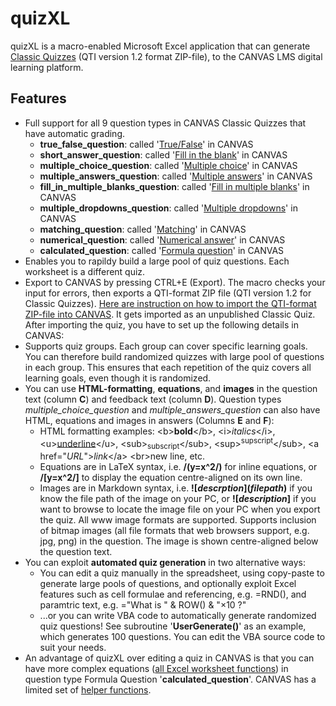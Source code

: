 # quizXL
quizXL is a macro-enabled Microsoft Excel application that can generate [Classic Quizzes](https://community.canvaslms.com/t5/Instructor-Guide/How-do-I-create-a-quiz-with-individual-questions/ta-p/1248) (QTI version 1.2 format ZIP-file), to the CANVAS LMS digital learning platform.

## Features
- Full support for all 9 question types in CANVAS Classic Quizzes that have automatic grading.
  - **true_false_question**: called '[True/False](https://community.canvaslms.com/t5/Instructor-Guide/How-do-I-create-a-True-False-quiz-question/ta-p/927)' in CANVAS
  - **short_answer_question**: called '[Fill in the blank](https://community.canvaslms.com/t5/Instructor-Guide/How-do-I-create-a-Fill-in-the-Blank-quiz-question/ta-p/889)' in CANVAS
  - **multiple_choice_question**: called '[Multiple choice](https://community.canvaslms.com/t5/Instructor-Guide/How-do-I-create-a-Multiple-Choice-quiz-question/ta-p/682)' in CANVAS
  - **multiple_answers_question**: called '[Multiple answers](https://community.canvaslms.com/t5/Instructor-Guide/How-do-I-create-a-Multiple-Answers-quiz-question/ta-p/924)' in CANVAS
  - **fill_in_multiple_blanks_question**: called '[Fill in multiple blanks](https://community.canvaslms.com/t5/Instructor-Guide/How-do-I-create-a-Fill-in-Multiple-Blanks-quiz-question/ta-p/923)' in CANVAS
  - **multiple_dropdowns_question**: called '[Multiple dropdowns](https://community.canvaslms.com/t5/Instructor-Guide/How-do-I-create-a-Multiple-Dropdown-quiz-question/ta-p/916)' in CANVAS
  - **matching_question**: called '[Matching](https://community.canvaslms.com/t5/Instructor-Guide/How-do-I-create-a-Matching-quiz-question/ta-p/918)' in CANVAS
  - **numerical_question**: called '[Numerical answer](https://community.canvaslms.com/t5/Instructor-Guide/How-do-I-create-a-Numerical-Answer-quiz-question/ta-p/919)' in CANVAS
  - **calculated_question**: called '[Formula question](https://community.canvaslms.com/t5/Instructor-Guide/How-do-I-create-a-Formula-quiz-question-with-a-single-variable/ta-p/920)' in CANVAS
- Enables you to rapildy build a large pool of quiz questions. Each worksheet is a different quiz.
- Export to CANVAS by pressing CTRL+E (Export). The macro checks your input for errors, then exports a QTI-format ZIP file (QTI version 1.2 for Classic Quizzes). [Here are instruction on how to import the QTI-format ZIP-file into CANVAS](https://community.canvaslms.com/t5/Instructor-Guide/How-do-I-import-quizzes-from-QTI-packages/ta-p/1046). It gets imported as an unpublished Classic Quiz. After importing the quiz, you have to set up the following details in CANVAS: 
- Supports quiz groups. Each group can cover specific learning goals. You can therefore build randomized quizzes with large pool of questions in each group. This ensures that each repetition of the quiz covers all learning goals, even though it is randomized.
- You can use **HTML-formatting**, **equations**, and **images** in the question text (column **C**) and feedback text (column **D**). Question types *multiple_choice_question* and *multiple_answers_question* can also have HTML, equations and images  in answers (Columns **E** and **F**):
  - HTML formatting examples: &lt;b&gt;**bold**&lt;/b&gt;, &lt;i&gt;*italics*&lt;/i&gt;, &lt;u&gt;<ins>underline</ins>&lt;/u&gt;, &lt;sub&gt;<sub>subscript</sub>&lt;/sub&gt;, &lt;sup&gt;<sup>supscript</sup>&lt;/sub&gt;, &lt;a href="*URL*"&gt;*link*&lt;/a&gt; &lt;br&gt;new line, etc.
  - Equations are in LaTeX syntax, i.e. **/(y=x^2/)** for inline equations, or **/\[y=x^2/]** to display the equation centre-aligned on its own line.
  - Images are in Markdown syntax, i.e.  **\!\[*descrption*](*filepath*)** if you know the file path of the image on your PC, or **\!\[*description*]** if you want to browse to locate the image file on your PC when you export the quiz. All www image formats are supported.
Supports inclusion of bitmap images (all file formats that web browsers support, e.g. jpg, png) in the question. The image is shown centre-aligned below the question text.
- You can exploit **automated quiz generation** in two alternative ways:
  - You can edit a quiz manually in the spreadsheet, using copy-paste to generate large pools of questions, and optionally exploit Excel features such as cell formulae and referencing, e.g. =RND(), and paramtric text, e.g. ="What is " & ROW() & "×10 ?"
  - ...or you can write VBA code to automatically generate randomized quiz questions! See subroutine '**UserGenerate()**' as an example, which generates 100 questions. You can edit the VBA source code to suit your needs.
- An advantage of quizXL over editing a quiz in CANVAS is that you can have more complex equations ([all Excel worksheet functions](https://support.microsoft.com/en-us/office/excel-functions-by-category-5f91f4e9-7b42-46d2-9bd1-63f26a86c0eb)) in question type Formula Question '**calculated_question**'. CANVAS has a limited set of [helper functions](https://community.canvaslms.com/t5/Canvas-Resource-Documents/Canvas-Formula-Quiz-Question-Helper-Functions/ta-p/387062).
